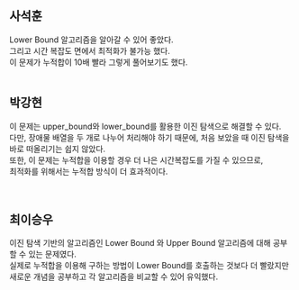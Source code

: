 ## 사석훈
Lower Bound 알고리즘을 알아갈 수 있어 좋았다. <br>그리고 시간 복잡도 면에서 최적화가 불가능 했다.<br>이 문제가 누적합이 10배 빨라 그렇게 풀어보기도 했다.<br>
<br>

## 박강현
이 문제는 upper_bound와 lower_bound를 활용한 이진 탐색으로 해결할 수 있다.<br>
다만, 장애물 배열을 두 개로 나누어 처리해야 하기 때문에, 처음 보았을 때 이진 탐색을 바로 떠올리기는 쉽지 않았다.<br>
또한, 이 문제는 누적합을 이용할 경우 더 나은 시간복잡도를 가질 수 있으므로,<br>
최적화를 위해서는 누적합 방식이 더 효과적이다.

<br>

## 최이승우
이진 탐색 기반의 알고리즘인 Lower Bound 와 Upper Bound 알고리즘에 대해 공부할 수 있는 문제였다. <br>
실제로 누적합을 이용해 구하는 방법이 Lower Bound를 호출하는 것보다 더 빨랐지만 새로운 개념을 공부하고 각 알고리즘을 비교할 수 있어 유익했다.

